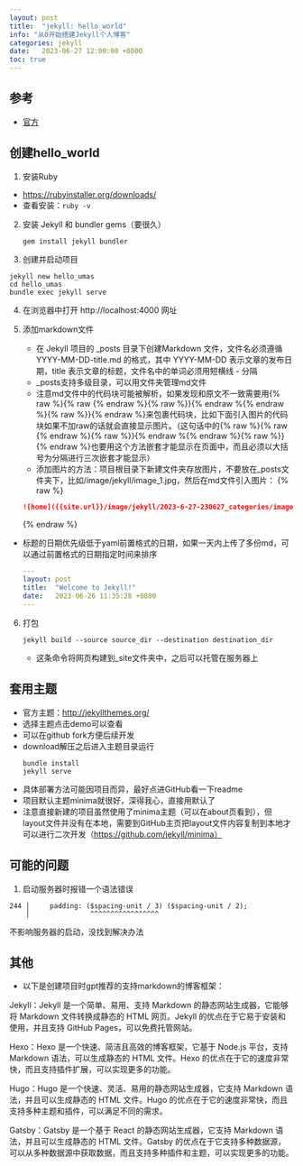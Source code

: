 ```yaml
---
layout: post
title:  "jekyll: hello_world"
info: "从0开始搭建Jekyll个人博客"
categories: jekyll
date:   2023-06-27 12:00:00 +0800
toc: true
---
```


## 参考
- [官方](https://www.jekyll.com.cn/docs/)


## 创建hello_world

1. 安装Ruby  
- https://rubyinstaller.org/downloads/  
- 查看安装：```ruby -v ```

2. 安装 Jekyll 和 bundler gems（要很久）
   
    ```
    gem install jekyll bundler
    ```

3. 创建并启动项目
  ```
  jekyll new hello_umas
  cd hello_umas
  bundle exec jekyll serve
  ```

4. 在浏览器中打开 http://localhost:4000 网址


5. 添加markdown文件
   - 在 Jekyll 项目的 _posts 目录下创建Markdown 文件，文件名必须遵循 YYYY-MM-DD-title.md 的格式，其中 YYYY-MM-DD 表示文章的发布日期，title 表示文章的标题，文件名中的单词必须用短横线 - 分隔
   - _posts支持多级目录，可以用文件夹管理md文件
   - 注意md文件中的代码块可能被解析，如果发现和原文不一致需要用{% raw %}{% raw {% endraw %}{% raw %}}{% endraw %{% endraw %}{% raw %}}{% endraw %}来包裹代码块，比如下面引入图片的代码块如果不加raw的话就会直接显示图片。（这句话中的{% raw %}{% raw {% endraw %}{% raw %}}{% endraw %{% endraw %}{% raw %}}{% endraw %}也要用这个方法嵌套才能显示在页面中，而且必须以大括号为分隔进行三次嵌套才能显示）
   - 添加图片的方法：项目根目录下新建文件夹存放图片，不要放在_posts文件夹下，比如/image/jekyll/image_1.jpg，然后在md文件引入图片：
    {% raw %}
    ```md
    ![home]({{site.url}}/image/jekyll/2023-6-27-230627_categories/image_1.jpg)
    ```
    {% endraw %}
  - 标题的日期优先级低于yaml前置格式的日期，如果一天内上传了多份md，可以通过前置格式的日期指定时间来排序
    ```yaml
    ---
    layout: post
    title:  "Welcome to Jekyll!"
    date:   2023-06-26 11:35:28 +0800
    ---
    ```

6. 打包
    ```
    jekyll build --source source_dir --destination destination_dir
    ```
    - 这条命令将网页构建到_site文件夹中，之后可以托管在服务器上






## 套用主题

- 官方主题：http://jekyllthemes.org/
- 选择主题点击demo可以查看
- 可以在github fork方便后续开发
- download解压之后进入主题目录运行
  ```
  bundle install
  jekyll serve
  ```
- 具体部署方法可能因项目而异，最好点进GitHub看一下readme
- 项目默认主题minima就很好，深得我心，直接用默认了
- 注意直接新建的项目虽然使用了minima主题（可以在about页看到），但layout文件并没有在本地，需要到GitHub主页把layout文件内容复制到本地才可以进行二次开发（https://github.com/jekyll/minima）




## 可能的问题

1. 启动服务器时报错一个语法错误

```
244 │     padding: ($spacing-unit / 3) ($spacing-unit / 2);
    │               ^^^^^^^^^^^^^^^^^
```

不影响服务器的启动，没找到解决办法


## 其他

- 以下是创建项目时gpt推荐的支持markdown的博客框架：

Jekyll：Jekyll 是一个简单、易用、支持 Markdown 的静态网站生成器，它能够将 Markdown 文件转换成静态的 HTML 网页。Jekyll 的优点在于它易于安装和使用，并且支持 GitHub Pages，可以免费托管网站。

Hexo：Hexo 是一个快速、简洁且高效的博客框架，它基于 Node.js 平台，支持 Markdown 语法，可以生成静态的 HTML 文件。Hexo 的优点在于它的速度非常快，而且支持插件扩展，可以实现更多的功能。

Hugo：Hugo 是一个快速、灵活、易用的静态网站生成器，它支持 Markdown 语法，并且可以生成静态的 HTML 文件。Hugo 的优点在于它的速度非常快，而且支持多种主题和插件，可以满足不同的需求。

Gatsby：Gatsby 是一个基于 React 的静态网站生成器，它支持 Markdown 语法，并且可以生成静态的 HTML 文件。Gatsby 的优点在于它支持多种数据源，可以从多种数据源中获取数据，而且支持多种插件和主题，可以实现更多的功能。